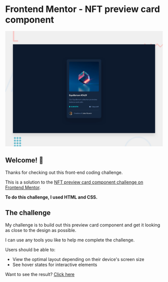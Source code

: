 # Frontend Mentor - NFT preview card component

![Design preview for the NFT preview card component coding challenge](./design/desktop-preview.jpg)

## Welcome! 👋

Thanks for checking out this front-end coding challenge.

This is a solution to the [NFT preview card component challenge on Frontend Mentor](https://www.frontendmentor.io/challenges/nft-preview-card-component-SbdUL_w0U).


**To do this challenge, I used HTML and CSS.**

## The challenge

My challenge is to build out this preview card component and get it looking as close to the design as possible.

I can use any tools you like to help me complete the challenge. 

Users should be able to:

- View the optimal layout depending on their device's screen size
- See hover states for interactive elements

Want to see the result? [Click here](https://frontend-mentor-nft-preview-card-component-puce.vercel.app/)
